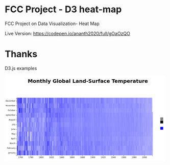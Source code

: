 # FCC Project - D3 heat-map

FCC Project on Data Visualization- Heat Map

Live Version: https://codepen.io/ananth2020/full/gOaOzQO

# Thanks
D3.js examples

![](FCC-Heat-Map.png?raw=true)
